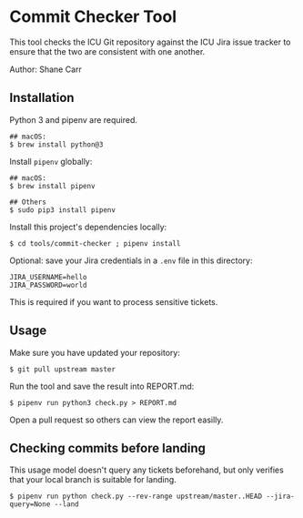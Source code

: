 <!---
Copyright (C) 2018 and later: Unicode, Inc. and others.
License & terms of use: http://www.unicode.org/copyright.html 
-->

# Commit Checker Tool

This tool checks the ICU Git repository against the ICU Jira issue tracker to ensure that the two are consistent with one another.

Author: Shane Carr

## Installation

Python 3 and pipenv are required.

	## macOS:
	$ brew install python@3

Install `pipenv` globally:

	## macOS:
	$ brew install pipenv

	## Others
	$ sudo pip3 install pipenv

Install this project's dependencies locally:

	$ cd tools/commit-checker ; pipenv install

Optional: save your Jira credentials in a `.env` file in this directory:

	JIRA_USERNAME=hello
	JIRA_PASSWORD=world

This is required if you want to process sensitive tickets.

## Usage

Make sure you have updated your repository:

	$ git pull upstream master

Run the tool and save the result into REPORT.md:

	$ pipenv run python3 check.py > REPORT.md

Open a pull request so others can view the report easilly.

## Checking commits before landing

This usage model doesn't query any tickets beforehand, but only
verifies that your local branch is suitable for landing.

    $ pipenv run python check.py --rev-range upstream/master..HEAD --jira-query=None --land
